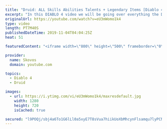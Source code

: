 ```yaml
---
title: "Druid: ALL Skills Abilities Talents + Legendary Items [Diablo 4]"
excerpt: "In this DIABLO 4 video we will be going over everything the DRUID has to offer. The Druids SKILLS TALENTS ABILITIES as well as several LEGENDARY ITEMS ..."
originalUrl: https://youtube.com/watch?v=eU3mWomo1k4
type: video
length: PT7M40S
publishedDateTime: 2019-11-04T04:04:25Z
heat: 51

featuredContent: "<iframe width=\"800\" height=\"500\" frameborder=\"0\" src=\"https://www.youtube.com/embed/eU3mWomo1k4\" allow=\"accelerometer; autoplay; encrypted-media; gyroscope; picture-in-picture\" allowfullscreen></iframe>"

provider:
  name: Skovos
  domain: youtube.com

topics:
  - Diablo 4
  - Druid

images:
  - url: https://i.ytimg.com/vi/eU3mWomo1k4/maxresdefault.jpg
    width: 1280
    height: 720
    isCached: true

secured: "l9POQj/sbj4a6To1G6lLl0a5xyE7T8sVua7hiikUoXbMhcynFlsamqu7lyPCNQ4Zh2ko2uXVMsdkmPesQS+GkTx4UEHjlIil65mddxG1EHxQuOUSx/uENMynF34TGa97ErtwpgeRikRNN73g8Lm7oD35SdJPRQ5LQLd1VvHukT5yCgkEBoyuyf6KgR2ZZtnL/TAB4QO3I1u7fEzuM4sKptVey2Ql6ncqcX7KKEhOY3Rp+idpJLGu/I26f36cFIodm/zM3AIKRG/GfT0IqmIMZgn6Nhc8U6SLeiusUu7obswjVlT5D32GgPUQsp2QjiK6RL/fizN9Oxse9kSsUCNSTo0u94lS8EeM9z3aT1LHeA1PlzpQd6dD3Xd00B6IphtQZOfad9g4Zju+TqGc3Z9nwA==;X54tyDanybiKEpm1Tlx1bg=="
---
```


